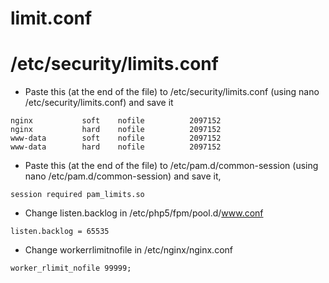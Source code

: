 limit.conf
==========


# /etc/security/limits.conf

+ Paste this (at the end of the file) to /etc/security/limits.conf (using nano /etc/security/limits.conf) and save it

```
nginx           soft    nofile          2097152
nginx           hard    nofile          2097152
www-data        soft    nofile          2097152
www-data        hard    nofile          2097152
```

+ Paste this (at the end of the file) to /etc/pam.d/common-session (using nano /etc/pam.d/common-session) and save it,

```
session required pam_limits.so
```
+ Change listen.backlog in /etc/php5/fpm/pool.d/www.conf

`listen.backlog = 65535`

+ Change workerrlimitnofile in /etc/nginx/nginx.conf 

`worker_rlimit_nofile 99999;`
